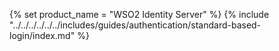 {% set product_name = "WSO2 Identity Server" %}
{% include "../../../../../../includes/guides/authentication/standard-based-login/index.md" %}